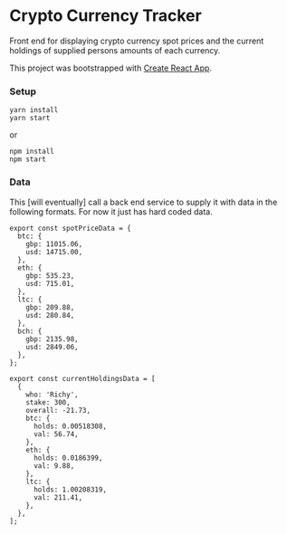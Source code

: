 # Crypto Currency Tracker

Front end for displaying crypto currency spot prices and the current holdings
of supplied persons amounts of each currency.

This project was bootstrapped with [Create React App](https://github.com/facebookincubator/create-react-app).

### Setup

```
yarn install
yarn start
```
or
```
npm install
npm start
```

### Data

This \[will eventually\] call a back end service to supply it with data in the following formats. For now it just has
hard coded data.

```
export const spotPriceData = {
  btc: {
    gbp: 11015.06,
    usd: 14715.00,
  },
  eth: {
    gbp: 535.23,
    usd: 715.01,
  },
  ltc: {
    gbp: 209.88,
    usd: 280.84,
  },
  bch: {
    gbp: 2135.98,
    usd: 2849.06,
  },
};

export const currentHoldingsData = [
  {
    who: 'Richy',
    stake: 300,
    overall: -21.73,
    btc: {
      holds: 0.00518308,
      val: 56.74,
    },
    eth: {
      holds: 0.0186399,
      val: 9.88,
    },
    ltc: {
      holds: 1.00208319,
      val: 211.41,
    },
  },
];
```
